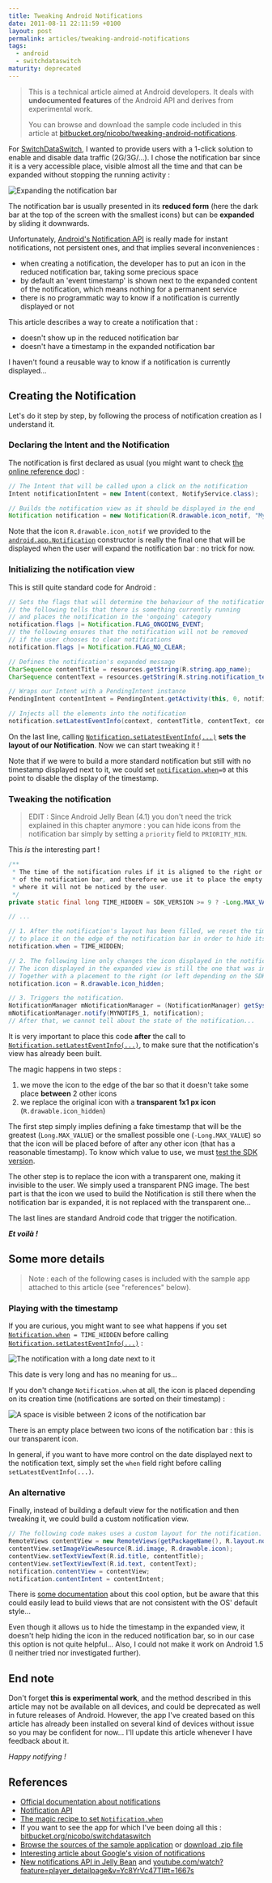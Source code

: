 ```yaml
---
title: Tweaking Android Notifications
date: 2011-08-11 22:11:59 +0100
layout: post
permalink: articles/tweaking-android-notifications
tags:
  - android
  - switchdataswitch
maturity: deprecated
---
```

> This is a technical article aimed at Android developers.
> It deals with **undocumented features** of the Android API and derives from experimental work.
>
> You can browse and download the sample code included in this article at [bitbucket.org/nicobo/tweaking-android-notifications](http://bitbucket.org/nicobo/tweaking-android-notifications).

For [SwitchDataSwitch](http://bitbucket.org/nicobo/switchdataswitch), I wanted to provide users with a 1-click solution to enable and disable data traffic (2G/3G/...).
I chose the notification bar since it is a very accessible place, visible almost all the time and that can be expanded without stopping the running activity :

![Expanding the notification bar](/assets/blog/slidenotificationbar-2.png)

The notification bar is usually presented in its **reduced form** (here the dark bar at the top of the screen with the smallest icons) but can be **expanded** by sliding it downwards.

Unfortunately, [Android's Notification API](http://developer.android.com/reference/android/app/Notification.html) is really made for instant notifications, not persistent ones, and that implies several inconveniences :

- when creating a notification, the developer has to put an icon in the reduced notification bar, taking some precious space
- by default an 'event timestamp' is shown next to the expanded content of the notification, which means nothing for a permanent service
- there is no programmatic way to know if a notification is currently displayed or not

This article describes a way to create a notification that :

- doesn't show up in the reduced notification bar
- doesn't have a timestamp in the expanded notification bar

I haven't found a reusable way to know if a notification is currently displayed...


## Creating the Notification

Let's do it step by step, by following the process of notification creation as I understand it.


### Declaring the Intent and the Notification

The notification is first declared as usual (you might want to check [the online reference doc](http://developer.android.com/guide/topics/ui/notifiers/notifications.html)) :

```java
// The Intent that will be called upon a click on the notification
Intent notificationIntent = new Intent(context, NotifyService.class);

// Builds the notification view as it should be displayed in the end
Notification notification = new Notification(R.drawable.icon_notif, "My notification has just been displayed", 0);
```

Note that the icon `R.drawable.icon_notif` we provided to the [`android.app.Notification`](http://developer.android.com/reference/android/app/Notification.html#Notification%28int,%20java.lang.CharSequence,%20long%29) constructor is really the final one that will be displayed when the user will expand the notification bar : no trick for now.


### Initializing the notification view

This is still quite standard code for Android :

```java
// Sets the flags that will determine the behaviour of the notification
// the following tells that there is something currently running
// and places the notification in the 'ongoing' category
notification.flags |= Notification.FLAG_ONGOING_EVENT;
// the following ensures that the notification will not be removed
// if the user chooses to clear notifications
notification.flags |= Notification.FLAG_NO_CLEAR;

// Defines the notification's expanded message
CharSequence contentTitle = resources.getString(R.string.app_name);
CharSequence contentText = resources.getString(R.string.notification_text);

// Wraps our Intent with a PendingIntent instance
PendingIntent contentIntent = PendingIntent.getActivity(this, 0, notificationIntent, 0);

// Injects all the elements into the notification
notification.setLatestEventInfo(context, contentTitle, contentText, contentIntent);
```

On the last line, calling [`Notification.setLatestEventInfo(...)`](http://developer.android.com/reference/android/app/Notification.html#setLatestEventInfo%28android.content.Context,%20java.lang.CharSequence,%20java.lang.CharSequence,%20android.app.PendingIntent%29) **sets the layout of our Notification**.
Now we can start tweaking it !

Note that if we were to build a more standard notification but still with no timestamp displayed next to it, we could set [`notification.when`](http://developer.android.com/reference/android/app/Notification.html#when)`=0` at this point to disable the display of the timestamp.


### Tweaking the notification

> EDIT : Since Android Jelly Bean (4.1) you don't need the trick explained in this chapter anymore : you can hide icons from the notification bar simply by setting a `priority` field to `PRIORITY_MIN`.

This *is* the interesting part !

```java
/**
 * The time of the notification rules if it is aligned to the right or left
 * of the notification bar, and therefore we use it to place the empty icon
 * where it will not be noticed by the user.
 */
private static final long TIME_HIDDEN = SDK_VERSION >= 9 ? -Long.MAX_VALUE : Long.MAX_VALUE;

// ...

// 1. After the notification's layout has been filled, we reset the time that will be used
// to place it on the edge of the notification bar in order to hide its icon
notification.when = TIME_HIDDEN;

// 2. The following line only changes the icon displayed in the notification bar when reduced.
// The icon displayed in the expanded view is still the one that was initially set.
// Together with a placement to the right (or left depending on the SDK version), it hides the icon.
notification.icon = R.drawable.icon_hidden;

// 3. Triggers the notification.
NotificationManager mNotificationManager = (NotificationManager) getSystemService(Context.NOTIFICATION_SERVICE);
mNotificationManager.notify(MYNOTIFS_1, notification);
// After that, we cannot tell about the state of the notification...
```

It is very important to place this code **after** the call to [`Notification.setLatestEventInfo(...)`](http://developer.android.com/reference/android/app/Notification.html#setLatestEventInfo%28android.content.Context,%20java.lang.CharSequence,%20java.lang.CharSequence,%20android.app.PendingIntent%29), to make sure that the notification's view has already been built.

The magic happens in two steps :

1. we move the icon to the edge of the bar so that it doesn't take some place **between** 2 other icons
2. we replace the original icon with a **transparent 1x1 px icon** (`R.drawable.icon_hidden`)

The first step simply implies defining a fake timestamp that will be the greatest (`Long.MAX_VALUE`) or the smallest possible one (`-Long.MAX_VALUE`) so that the icon will be placed before of after any other icon (that has a reasonable timestamp). To know which value to use, we must [test the SDK version](http://stackoverflow.com/questions/2855110/android-no-icon-for-notification).

The other step is to replace the icon with a transparent one, making it invisible to the user. We simply used a transparent PNG image.
The best part is that the icon we used to build the Notification is still there when the notification bar is expanded, it is not replaced with the transparent one...

The last lines are standard Android code that trigger the notification.

***Et voilà !***


## Some more details

> Note : each of the following cases is included with the sample app attached to this article (see "references" below).


### Playing with the timestamp

If you are curious, you might want to see what happens if you set [`Notification.when`](http://developer.android.com/reference/android/app/Notification.html#when)` = TIME_HIDDEN` before calling [`Notification.setLatestEventInfo(...)`](http://developer.android.com/reference/android/app/Notification.html#setLatestEventInfo%28android.content.Context,%20java.lang.CharSequence,%20java.lang.CharSequence,%20android.app.PendingIntent%29) :

![The notification with a long date next to it](/assets/blog/longdate-zoom.png)

This date is very long and has no meaning for us...



If you don't change `Notification.when` at all, the icon is placed depending on its creation time (notifications are sorted on their timestamp) :

![A space is visible between 2 icons of the notification bar](/assets/blog/visibleicon-zoom.png)

There is an empty place between two icons of the notification bar : this is our transparent icon.



In general, if you want to have more control on the date displayed next to the notification text, simply set the `when` field right before calling `setLatestEventInfo(...)`.


### An alternative

Finally, instead of building a default view for the notification and then tweaking it, we could build a custom notification view.

```java
// The following code makes uses a custom layout for the notification.
RemoteViews contentView = new RemoteViews(getPackageName(), R.layout.notification);
contentView.setImageViewResource(R.id.image, R.drawable.icon);
contentView.setTextViewText(R.id.title, contentTitle);
contentView.setTextViewText(R.id.text, contentText);
notification.contentView = contentView;
notification.contentIntent = contentIntent;
```

There is [some documentation](http://developer.android.com/guide/topics/ui/notifiers/notifications.html#CustomExpandedView) about this cool option, but be aware that this could easily lead to build views that are not consistent with the OS' default style...

Even though it allows us to hide the timestamp in the expanded view, it doesn't help hiding the icon in the reduced notification bar, so in our case this option is not quite helpful...
Also, I could not make it work on Android 1.5 (I neither tried nor investigated further).


## End note

Don't forget **this is experimental work**, and the method described in this article may not be available on all devices, and could be deprecated as well in future releases of Android.
However, the app I've created based on this article has already been installed on several kind of devices without issue so you may be confident for now... I'll update this article whenever I have feedback about it.

*Happy notifying !*


## References

- [Official documentation about notifications](http://developer.android.com/guide/topics/ui/notifiers/notifications.html)
- [Notification API](http://developer.android.com/reference/android/app/Notification.html)
- [The magic recipe to set `Notification.when`](http://stackoverflow.com/questions/2855110/android-no-icon-for-notification)
- If you want to see the app for which I've been doing all this : [bitbucket.org/nicobo/switchdataswitch](http://bitbucket.org/nicobo/switchdataswitch)
- [Browse the sources of the sample application](http://bitbucket.org/nicobo/tweaking-android-notifications) or [download .zip file](/assets/blog/tweaking-android-notifications.zip)
- [Interesting article about Google's vision of notifications](http://developer.android.com/design/patterns/notifications.html)
- [New notifications API in Jelly Bean](http://developer.android.com/about/versions/jelly-bean.html) and [youtube.com/watch?feature=player_detailpage&v=Yc8YrVc47TI#t=1667s](http://www.youtube.com/watch?feature=player_detailpage&v=Yc8YrVc47TI#t=1667s)
